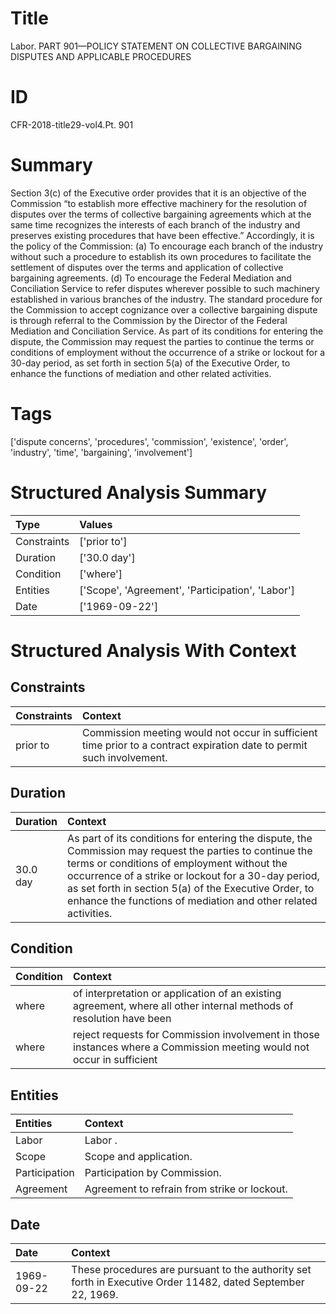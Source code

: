 # Title

 Labor. PART 901—POLICY STATEMENT ON COLLECTIVE BARGAINING DISPUTES AND APPLICABLE PROCEDURES


# ID

 CFR-2018-title29-vol4.Pt. 901


# Summary

Section 3(c) of the Executive order provides that it is an objective of the Commission &#8220;to establish more effective machinery for the resolution of disputes over the terms of collective bargaining agreements which at the same time recognizes the interests of each branch of the industry and preserves existing procedures that have been effective.&#8221; Accordingly, it is the policy of the Commission:
(a) To encourage each branch of the industry without such a procedure to establish its own procedures to facilitate the settlement of disputes over the terms and application of collective bargaining agreements.
(d) To encourage the Federal Mediation and Conciliation Service to refer disputes wherever possible to such machinery established in various branches of the industry.
The standard procedure for the Commission to accept cognizance over a collective bargaining dispute is through referral to the Commission by the Director of the Federal Mediation and Conciliation Service.
As part of its conditions for entering the dispute, the Commission may request the parties to continue the terms or conditions of employment without the occurrence of a strike or lockout for a 30-day period, as set forth in section 5(a) of the Executive Order, to enhance the functions of mediation and other related activities.


# Tags

['dispute concerns', 'procedures', 'commission', 'existence', 'order', 'industry', 'time', 'bargaining', 'involvement']


# Structured Analysis Summary

| Type        | Values                                           |
|:------------|:-------------------------------------------------|
| Constraints | ['prior to']                                     |
| Duration    | ['30.0 day']                                     |
| Condition   | ['where']                                        |
| Entities    | ['Scope', 'Agreement', 'Participation', 'Labor'] |
| Date        | ['1969-09-22']                                   |


# Structured Analysis With Context

 


## Constraints

| Constraints   | Context                                                                                                                |
|:--------------|:-----------------------------------------------------------------------------------------------------------------------|
| prior to      | Commission meeting would not occur in sufficient time prior to  a contract expiration date to permit such involvement. |


## Duration

| Duration   | Context                                                                                                                                                                                                                                                                                                                                  |
|:-----------|:-----------------------------------------------------------------------------------------------------------------------------------------------------------------------------------------------------------------------------------------------------------------------------------------------------------------------------------------|
| 30.0 day   | As part of its conditions for entering the dispute, the Commission may request the parties to continue the terms or conditions of employment without the occurrence of a strike or lockout for a 30-day period, as set forth in section 5(a) of the Executive Order, to enhance the functions of mediation and other related activities. |


## Condition

| Condition   | Context                                                                                                                |
|:------------|:-----------------------------------------------------------------------------------------------------------------------|
| where       | of interpretation or application of an existing agreement, where all other internal methods of resolution have been    |
| where       | reject requests for Commission involvement in those instances where a Commission meeting would not occur in sufficient |


## Entities

| Entities      | Context                                       |
|:--------------|:----------------------------------------------|
| Labor         | Labor .                                       |
| Scope         | Scope  and application.                       |
| Participation | Participation  by Commission.                 |
| Agreement     | Agreement  to refrain from strike or lockout. |


## Date

| Date       | Context                                                                                                      |
|:-----------|:-------------------------------------------------------------------------------------------------------------|
| 1969-09-22 | These procedures are pursuant to the authority set forth in Executive Order 11482, dated September 22, 1969. |


